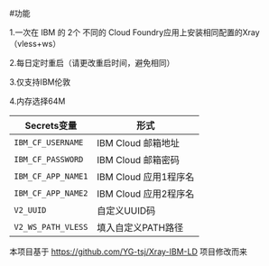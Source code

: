 #功能

1.一次在 IBM 的 2个 不同的 Cloud Foundry应用上安装相同配置的Xray（vless+ws）

2.每日定时重启（请更改重启时间，避免相同）

3.仅支持IBM伦敦

4.内存选择64M


   | Secrets变量 | 形式 |
  | --------------------- | ----------- |
  | `IBM_CF_USERNAME`       | IBM Cloud 邮箱地址 |
  | `IBM_CF_PASSWORD` | IBM Cloud 邮箱密码 |
  | `IBM_CF_APP_NAME1` | IBM Cloud 应用1程序名 |
  | `IBM_CF_APP_NAME2` | IBM Cloud 应用2程序名 |
  | `V2_UUID` | 自定义UUID码 |
  | `V2_WS_PATH_VLESS` | 填入自定义PATH路径 |
  

本项目基于 https://github.com/YG-tsj/Xray-IBM-LD 项目修改而来
